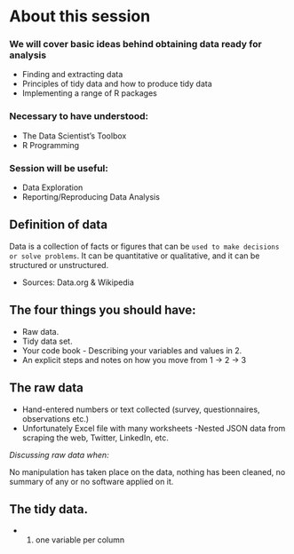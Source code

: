 # About this session
### We will cover basic ideas behind obtaining data ready for analysis

- Finding and extracting data
- Principles of tidy data and how to produce tidy data
- Implementing a range of R packages

### Necessary to have understood:

- The Data Scientist’s Toolbox
- R Programming

### Session will be useful:

- Data Exploration
- Reporting/Reproducing Data Analysis

## Definition of data

Data is a collection of facts or figures that can be `used to make decisions or solve problems`. It can be quantitative or qualitative, and it can be structured or unstructured.

- Sources: Data.org & Wikipedia

## The four things you should have:

- Raw data.
- Tidy data set.
- Your code book - Describing your variables and values in 2.
- An explicit steps and notes on how you move from 1 -> 2 -> 3

## The raw data

- Hand-entered numbers or text collected (survey, questionnaires, observations etc.)
- Unfortunately Excel file with many worksheets
-Nested JSON data from scraping the web, Twitter, LinkedIn, etc.

*Discussing raw data when:*

No manipulation has taken place on the data, nothing has been cleaned, no summary of any or no software applied on it.

## The tidy data.

- 1. one variable per column 